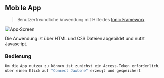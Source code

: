 ## Mobile App

> Benutzerfreundliche Anwendung mit Hilfe des [Ionic Framework](http://ionicframework.com/docs/v2/getting-started/tutorial/).


![App-Screen](https://github.com/VitaCena/HealthApp/blob/master/VitaCenaApp.png)

Die Anwendung ist über HTML und CSS Dateien abgebildet und nutzt Javascript.

### Bedienung

```bash
Um die App nutzen zu können ist zunächst ein Access-Token erforderlich, dieser wird nach einem Login mit den Jawbone-Zugangsdaten
über einen Klick auf "Connect Jawbone" erzeugt und gespeichert
```
